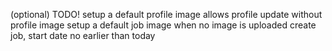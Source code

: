 (optional) TODO!
setup a default profile image
allows profile update without profile image
setup a default job image when no image is uploaded
create job, start date no earlier than today

<!-- planning
- check valid email
- check valid password: pasword should contain upper+lower+number

-->
